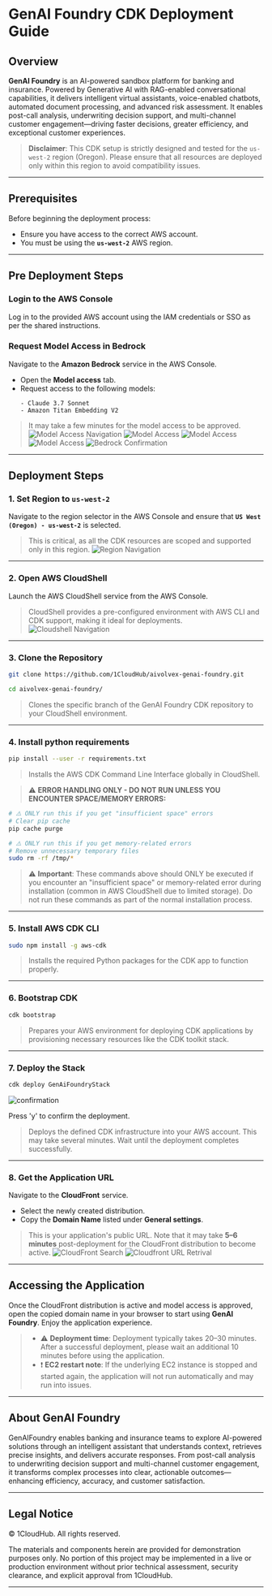 # GenAI Foundry CDK Deployment Guide
## Overview
**GenAI Foundry** is an AI-powered sandbox platform for banking and insurance. Powered by Generative AI with RAG-enabled conversational capabilities, it delivers intelligent virtual assistants, voice-enabled chatbots, automated document processing, and advanced risk assessment. It enables post-call analysis, underwriting decision support, and multi-channel customer engagement—driving faster decisions, greater efficiency, and exceptional customer experiences.
> **Disclaimer**: This CDK setup is strictly designed and tested for the `us-west-2` region (Oregon). Please ensure that all resources are deployed only within this region to avoid compatibility issues.
---
## Prerequisites
Before beginning the deployment process:
* Ensure you have access to the correct AWS account.
* You must be using the **`us-west-2`** AWS region.
---
## Pre Deployment Steps
### Login to the AWS Console
Log in to the provided AWS account using the IAM credentials or SSO as per the shared instructions.
### Request Model Access in Bedrock
Navigate to the **Amazon Bedrock** service in the AWS Console.
* Open the **Model access** tab.
* Request access to the following models:
  ```
  - Claude 3.7 Sonnet
  - Amazon Titan Embedding V2
  ```
> It may take a few minutes for the model access to be approved.
![Model Access Navigation](./assets/model_access_1.jpg)
![Model Access](./assets/enable-model.png)
![Model Access](./assets/request-for-access.png)
![Model Access](./assets/request_2.png)
![Bedrock Confirmation](./assets/bedrock-confirmation-page.png)
---
## Deployment Steps

### 1. Set Region to `us-west-2`
Navigate to the region selector in the AWS Console and ensure that **`US West (Oregon) - us-west-2`** is selected.
> This is critical, as all the CDK resources are scoped and supported only in this region.
![Region Navigation](./assets/region.jpg)
---
### 2. Open AWS CloudShell
Launch the AWS CloudShell service from the AWS Console.
> CloudShell provides a pre-configured environment with AWS CLI and CDK support, making it ideal for deployments.
![Cloudshell Navigation](./assets/cloudshell.jpg)
---
### 3. Clone the Repository
```bash
git clone https://github.com/1CloudHub/aivolvex-genai-foundry.git
```

```bash
cd aivolvex-genai-foundry/
```
> Clones the specific branch of the GenAI Foundry CDK repository to your CloudShell environment.
---
### 4. Install python requirements
```bash
pip install --user -r requirements.txt
```
> Installs the AWS CDK Command Line Interface globally in CloudShell.

> ⚠️ **ERROR HANDLING ONLY - DO NOT RUN UNLESS YOU ENCOUNTER SPACE/MEMORY ERRORS:**

```bash
# ⚠️ ONLY run this if you get "insufficient space" errors
# Clear pip cache
pip cache purge
```
```bash
# ⚠️ ONLY run this if you get memory-related errors  
# Remove unnecessary temporary files
sudo rm -rf /tmp/*
```
> ⚠️ **Important**: These commands above should ONLY be executed if you encounter an "insufficient space" or memory-related error during installation (common in AWS CloudShell due to limited storage). Do not run these commands as part of the normal installation process.

---
### 5. Install AWS CDK CLI
```bash
sudo npm install -g aws-cdk
```
> Installs the required Python packages for the CDK app to function properly.
---
### 6. Bootstrap CDK
```bash
cdk bootstrap
```
> Prepares your AWS environment for deploying CDK applications by provisioning necessary resources like the CDK toolkit stack.
---
### 7. Deploy the Stack
```bash
cdk deploy GenAiFoundryStack
```
![confirmation](./assets/confirmation_img.png)

Press 'y' to confirm the deployment.

> Deploys the defined CDK infrastructure into your AWS account. This may take several minutes. Wait until the deployment completes successfully.


---


### 8. Get the Application URL
Navigate to the **CloudFront** service.
* Select the newly created distribution.
* Copy the **Domain Name** listed under **General settings**.
> This is your application's public URL. Note that it may take **5–6 minutes** post-deployment for the CloudFront distribution to become active.
![CloudFront Search](./assets/search_cloudfront.png)
![Cloudfront URL Retrival](./assets/domain_name.png)
---
## Accessing the Application
Once the CloudFront distribution is active and model access is approved, open the copied domain name in your browser to start using **GenAI Foundry**.
Enjoy the application experience.

>* ⚠️ **Deployment time**: Deployment typically takes 20–30 minutes. After a successful deployment, please wait an additional 10 minutes before using the application.
>* ❗ **EC2 restart note**: If the underlying EC2 instance is stopped and started again, the application will not run automatically and may run into issues.
---
## About GenAI Foundry

GenAIFoundry enables banking and insurance teams to explore AI-powered solutions through an intelligent assistant that understands context, retrieves precise insights, and delivers accurate responses. From post-call analysis to underwriting decision support and multi-channel customer engagement, it transforms complex processes into clear, actionable outcomes—enhancing efficiency, accuracy, and customer satisfaction.

---

## Legal Notice

© 1CloudHub. All rights reserved.

The materials and components herein are provided for demonstration purposes only. No portion of this project may be implemented in a live or production environment without prior technical assessment, security clearance, and explicit approval from 1CloudHub.

---

